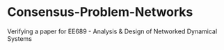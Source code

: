 # Consensus-Problem-Networks
Verifying a paper for EE689 - Analysis &amp; Design of Networked Dynamical Systems
